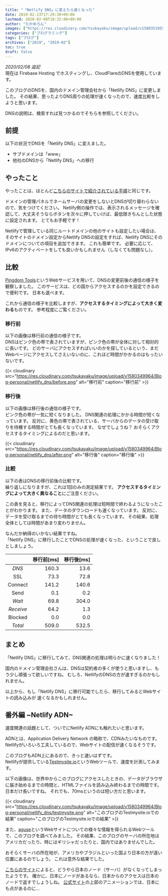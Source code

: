```yaml
---
title: "「Netlify DNS」に変えたら速くなった"
date: 2019-02-23T17:29:30+09:00
lastmod: 2020-02-08T18:32:00+09:00
author: "たかめろん"
images: ["https://res.cloudinary.com/tsukayaku/image/upload/v1580351955/Blog-personal/thumbnail/blog.jpg"]
categories: ["プログラミング"]
tags: ["ブログ"]
archives: ["2019", "2019-02"]
toc: true
draft: false
---
```


*2020/02/08 追記*  
現在は Firebase Hosting でホスティングし、CloudFlareのDNSを使用しています。

このブログのDNSを、国内のドメイン管理会社から「Netlify DNS」に変更しました。
その結果、思ったよりDNS周りの処理が速くなったので、速度比較をしようと思います。

DNSの説明は、検索すれば見つかるのでそちらを参照してください。

## 前提
以下の状況でDNSを「Netlify DNS」に変えました。

* サブドメインは「www」
* 他社のDNSから「Netlify DNS」への移行

## やったこと
やったことは、ほとんど[こちらのサイトで紹介されている手順](https://www.techbuffet.net/2018/06/netlify-muumuudomain/ "ムームードメインで取得した独自ドメインをNetlifyに設定 - tech buffet")と同じです。

ドメインの管理パネルでネームサーバの変更をしないとDNSが切り替わらないので、気をつけてください。
Netlify側の操作では、表示されるメッセージを確認して、大丈夫そうならボタンを次々に押していけば、最低限きちんとした状態に設定されます。
とてもお手軽です！

Netlifyで管理している同じルートドメインの他のサイトも設定したい場合は、そのサイトのドメイン設定からNetlify DNSの設定をすれば、Netlify DNSにそのドメインについての項目を追加できます。
これも簡単です。
必要に応じて、IPv6のアクティベートをしても良いかもしれません（しなくても問題なし）。

## 比較
[Pingdom Tools](https://tools.pingdom.com/ "Pingdom Website Speed Test")というWebサービスを用いて、DNSの変更前後の通信の様子を観察しました。
このサービスは、どの国からアクセスするのかを設定できるので便利です。
日本も選べます。

これから通信の様子を比較しますが、**アクセスするタイミングによって大きく変わる**ものです。
参考程度にご覧ください。

### 移行前
以下の画像は移行前の通信の様子です。  
DNSはピンク色の帯で表されていますが、ピンク色の帯が全体に対して相対的に長いです。
どのサーバにアクセスすればいいのかを探しているという、まだWebページにアクセスしてさえいないのに、これほど時間がかかるのはもったいないです。

{{< cloudinary src="https://res.cloudinary.com/tsukayaku/image/upload/v1580349964/Blog-personal/netlify_dns/before.png"  alt="移行前" caption="移行前" >}}

### 移行後
以下の画像は移行後の通信の様子です。  
ピンク色の帯が一気に短くなりました。
DNS関連の処理にかかる時間が短くなっています。
反対に、黄色の帯で表されている、サーバからのデータの受け取りを待機する時間がとても長くなっています。
なぜでしょうね？
おそらくアクセスするタイミングによるのだと思います。

{{< cloudinary src="https://res.cloudinary.com/tsukayaku/image/upload/v1580349964/Blog-personal/netlify_dns/after.png"  alt="移行後" caption="移行後" >}}

### 比較
以下の表はDNSの移行前後の比較です。  
繰り返しになりますが、これは1回のみの測定結果です。
**アクセスするタイミングによって大きく異なること**にご注意ください。

この表を見ると、移行によってDNS関連の処理は短時間で終わるようになったことがわかります。
また、データのダウンロードも速くなっています。
反対に、データを受け取るまでの待ち時間がとても長くなっています。
その結果、処理全体としては時間があまり変わりません。

なんだか納得のいかない結果ですね。  
「Netlify DNS」に移行したことでDNSの処理が速くなった、ということで良しとしましょう。

|         |  移行前[ms]  |  移行後[ms]  |
| :----:  | ----:   | ----:   |
| *DNS*   |  160.3  |   13.6  |
| SSL     |   73.3  |   72.8  |
| Connect |  141.2  |  140.6  |
| Send    |    0.1  |    0.2  |
| *Wait*  |   69.8  |  304.0  |
| *Receive* |   64.2  |    1.3  |
| Blocked |    0.0  |    0.0  |
| *Total* |  509.0  |  532.5  |

## まとめ
「Netlify DNS」に移行してみて、DNS関連の処理は明らかに速くなりました！

国内のドメイン管理会社さんは、DNSは契約者の多くが使うと思いますし、もう少し頑張って欲しいですね。
むしろ、NetlifyのDNSの方が速すぎるのかもしれません。

以上から、もし「Netlify DNS」に移行可能でしたら、移行してみるとWebサイトの読み込みが
速くなるかもしれません。

## 番外編 ~Netlify ADN~
速度関連の話題として、ついでにNetlify ADNにも触れたいと思います。

ADNとは、Application Delivery Network の略称で、CDNみたいなものです。
Netlifyがいろいろ工夫しているので、Webサイトの配信が速くなるそうです。

このブログもADN上にあるので、きっと速いはずです。  
Netlifyが提供している[Testmysite.io](https://testmysite.io/ "Testmysite.io | Netlify Speedtest")というWebツールで、速度を計測してみます。

以下の画像は、世界中からこのブログにアクセスしたときの、データがブラウザに届き始めるまでの時間と、HTMLファイルを読み込み終わるまでの時間です。  
日本だけ長いですね。
それでも、70msというのは短い方だと思います。

{{< cloudinary src="https://res.cloudinary.com/tsukayaku/image/upload/v1580349964/Blog-personal/netlify_dns/testmysite.png"  alt="このブログのTestmysite.ioでの結果" caption="このブログのTestmysite.ioでの結果" >}}

また、[aguse](https://www.aguse.jp/ "aguse.jp: ウェブ調査")というWebサイトについての様々な情報を得られるWebツールで、このブログを調べてみました。
その結果、このブログのサーバの所在地はアメリカだったり、時にはギリシャだったりと、国内ではありませんでした。

おそらくサーバの所在地が、アメリカやブラジルといった国より日本の方が遠い位置にあるのでしょう。
これは意外な結果でした。

[こちらのサイト](https://katabame.hateblo.jp/entry/2018/12/05/031527 "静的サイトとTTFBの話 - katabame’s blog")によると、どうやら日本のノード（サーバ）がなくなってしまったようです。
確かに、日本にノードがあるなら、日本からのアクセスは日本のノードで返すでしょうしね。
[公式サイト](https://www.netlify.com/features/adn/ "Netlify Application Delivery Network | Netlify")の上部のアニメーションでは、日本にも点があるのに...
